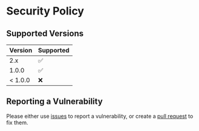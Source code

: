 # Security Policy

## Supported Versions

| Version | Supported          |
|-------| ------------------ |
| 2.x   | :white_check_mark: |
| 1.0.0 | :white_check_mark: |
| < 1.0.0 | :x:                |

## Reporting a Vulnerability

Please either use [issues](https://github.com/cansin/next-with-workbox/issues) to report a vulnerability, 
or create a [pull request](https://github.com/cansin/next-with-workbox/pulls) to fix them.
